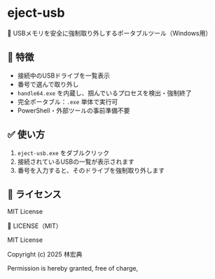 # eject-usb

🧩 USBメモリを安全に強制取り外しするポータブルツール（Windows用）

## 🔧 特徴

- 接続中のUSBドライブを一覧表示
- 番号で選んで取り外し
- `handle64.exe` を内蔵し、掴んでいるプロセスを検出・強制終了
- 完全ポータブル：`.exe` 単体で実行可
- PowerShell・外部ツールの事前準備不要

## ✅ 使い方

1. `eject-usb.exe` をダブルクリック
2. 接続されているUSBの一覧が表示されます
3. 番号を入力すると、そのドライブを強制取り外します

## 📄 ライセンス

MIT License

📜 LICENSE（MIT）

MIT License

Copyright (c) 2025 林宏典

Permission is hereby granted, free of charge, 
